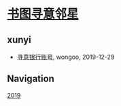 # [书图寻意邻星](http://wongoo.gitee.io/sons)

## xunyi
* [寻意银行账号](/xunyi/xunyi-bank-account), wongoo, 2019-12-29

## Navigation
[2019](/xunyi/2019/)

